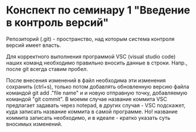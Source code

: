 # Конспект по семинару 1 "Введение в контроль версий"
Репозиторий (.git) - пространство, над которым система контроля версий имеет власть.

Для корректного выполнения программой VSC (visual studio code) наших команд необходимо правильно вносить данные в строки. Напр., после git всегда ставим пробел.

После внесения изменений в файл необходима эти изменения сохранить (ctrl+s), только потом добавлять обновленную версию файла командой git add .\"file name" и и новую отправную точку, добавляемую командой "git commit". В моемм случае название коммита VSC предлагает задавать через notepad, в других случая - VSC подскажет, куда записать название коммита в самой программе. Но! название коммита записать необходимо, и в идеале - кратко указать суть вносимых изменений. 
